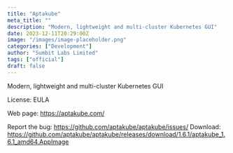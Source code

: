 ```yaml
---
title: "Aptakube"
meta_title: ""
description: "Modern, lightweight and multi-cluster Kubernetes GUI"
date: 2023-12-11T20:29:00Z
image: "/images/image-placeholder.png"
categories: ["Development"]
author: "Sumbit Labs Limited"
tags: ["official"]
draft: false
---
```


Modern, lightweight and multi-cluster Kubernetes GUI

License: EULA

Web page: https://aptakube.com/

Report the bug: https://github.com/aptakube/aptakube/issues/
Download: https://github.com/aptakube/aptakube/releases/download/1.6.1/aptakube_1.6.1_amd64.AppImage
